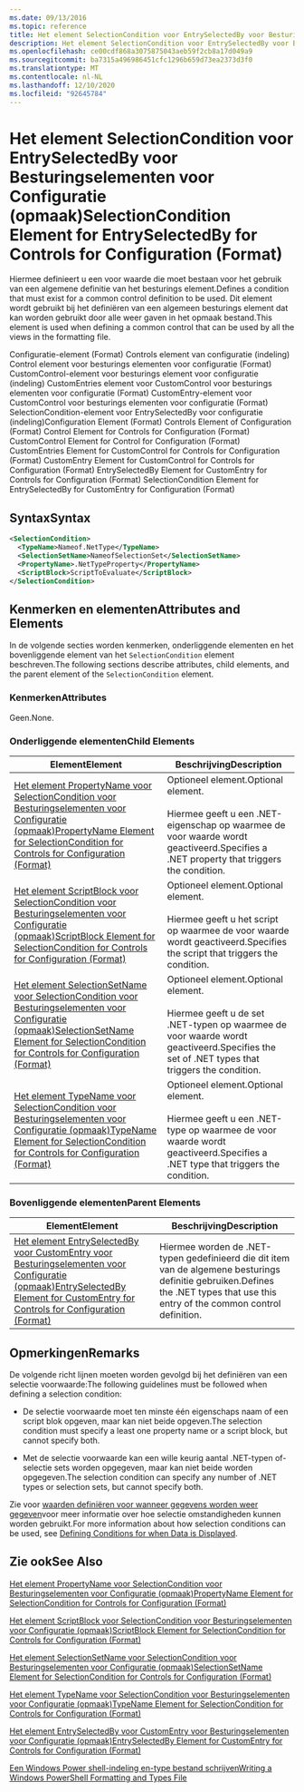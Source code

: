 ```yaml
---
ms.date: 09/13/2016
ms.topic: reference
title: Het element SelectionCondition voor EntrySelectedBy voor Besturingselementen voor Configuratie (opmaak)
description: Het element SelectionCondition voor EntrySelectedBy voor Besturingselementen voor Configuratie (opmaak)
ms.openlocfilehash: ce00cdf868a3075875043aeb59f2cb8a17d049a9
ms.sourcegitcommit: ba7315a496986451cfc1296b659d73ea2373d3f0
ms.translationtype: MT
ms.contentlocale: nl-NL
ms.lasthandoff: 12/10/2020
ms.locfileid: "92645784"
---
```

# <a name="selectioncondition-element-for-entryselectedby-for-controls-for-configuration-format"></a><span data-ttu-id="7228b-103">Het element SelectionCondition voor EntrySelectedBy voor Besturingselementen voor Configuratie (opmaak)</span><span class="sxs-lookup"><span data-stu-id="7228b-103">SelectionCondition Element for EntrySelectedBy for Controls for Configuration (Format)</span></span>

<span data-ttu-id="7228b-104">Hiermee definieert u een voor waarde die moet bestaan voor het gebruik van een algemene definitie van het besturings element.</span><span class="sxs-lookup"><span data-stu-id="7228b-104">Defines a condition that must exist for a common control definition to be used.</span></span> <span data-ttu-id="7228b-105">Dit element wordt gebruikt bij het definiëren van een algemeen besturings element dat kan worden gebruikt door alle weer gaven in het opmaak bestand.</span><span class="sxs-lookup"><span data-stu-id="7228b-105">This element is used when defining a common control that can be used by all the views in the formatting file.</span></span>

<span data-ttu-id="7228b-106">Configuratie-element (Format) Controls element van configuratie (indeling) Control element voor besturings elementen voor configuratie (Format) CustomControl-element voor besturings element voor configuratie (indeling) CustomEntries element voor CustomControl voor besturings elementen voor configuratie (Format) CustomEntry-element voor CustomControl voor besturings elementen voor configuratie (Format) SelectionCondition-element voor EntrySelectedBy voor configuratie (indeling)</span><span class="sxs-lookup"><span data-stu-id="7228b-106">Configuration Element (Format) Controls Element of Configuration (Format) Control Element for Controls for Configuration (Format) CustomControl Element for Control for Configuration (Format) CustomEntries Element for CustomControl for Controls for Configuration (Format) CustomEntry Element for CustomControl for Controls for Configuration (Format) EntrySelectedBy Element for CustomEntry for Controls for Configuration (Format) SelectionCondition Element for EntrySelectedBy for CustomEntry for Configuration (Format)</span></span>

## <a name="syntax"></a><span data-ttu-id="7228b-107">Syntax</span><span class="sxs-lookup"><span data-stu-id="7228b-107">Syntax</span></span>

```xml
<SelectionCondition>
  <TypeName>Nameof.NetType</TypeName>
  <SelectionSetName>NameofSelectionSet</SelectionSetName>
  <PropertyName>.NetTypeProperty</PropertyName>
  <ScriptBlock>ScriptToEvaluate</ScriptBlock>
</SelectionCondition>
```

## <a name="attributes-and-elements"></a><span data-ttu-id="7228b-108">Kenmerken en elementen</span><span class="sxs-lookup"><span data-stu-id="7228b-108">Attributes and Elements</span></span>

<span data-ttu-id="7228b-109">In de volgende secties worden kenmerken, onderliggende elementen en het bovenliggende element van het `SelectionCondition` element beschreven.</span><span class="sxs-lookup"><span data-stu-id="7228b-109">The following sections describe attributes, child elements, and the parent element of the `SelectionCondition` element.</span></span>

### <a name="attributes"></a><span data-ttu-id="7228b-110">Kenmerken</span><span class="sxs-lookup"><span data-stu-id="7228b-110">Attributes</span></span>

<span data-ttu-id="7228b-111">Geen.</span><span class="sxs-lookup"><span data-stu-id="7228b-111">None.</span></span>

### <a name="child-elements"></a><span data-ttu-id="7228b-112">Onderliggende elementen</span><span class="sxs-lookup"><span data-stu-id="7228b-112">Child Elements</span></span>

|<span data-ttu-id="7228b-113">Element</span><span class="sxs-lookup"><span data-stu-id="7228b-113">Element</span></span>|<span data-ttu-id="7228b-114">Beschrijving</span><span class="sxs-lookup"><span data-stu-id="7228b-114">Description</span></span>|
|-------------|-----------------|
|[<span data-ttu-id="7228b-115">Het element PropertyName voor SelectionCondition voor Besturingselementen voor Configuratie (opmaak)</span><span class="sxs-lookup"><span data-stu-id="7228b-115">PropertyName Element for SelectionCondition for Controls for Configuration (Format)</span></span>](./propertyname-element-for-selectioncondition-for-controls-for-configuration-format.md)|<span data-ttu-id="7228b-116">Optioneel element.</span><span class="sxs-lookup"><span data-stu-id="7228b-116">Optional element.</span></span><br /><br /> <span data-ttu-id="7228b-117">Hiermee geeft u een .NET-eigenschap op waarmee de voor waarde wordt geactiveerd.</span><span class="sxs-lookup"><span data-stu-id="7228b-117">Specifies a .NET property that triggers the condition.</span></span>|
|[<span data-ttu-id="7228b-118">Het element ScriptBlock voor SelectionCondition voor Besturingselementen voor Configuratie (opmaak)</span><span class="sxs-lookup"><span data-stu-id="7228b-118">ScriptBlock Element for SelectionCondition for Controls for Configuration (Format)</span></span>](./scriptblock-element-for-selectioncondition-for-controls-for-configuration-format.md)|<span data-ttu-id="7228b-119">Optioneel element.</span><span class="sxs-lookup"><span data-stu-id="7228b-119">Optional element.</span></span><br /><br /> <span data-ttu-id="7228b-120">Hiermee geeft u het script op waarmee de voor waarde wordt geactiveerd.</span><span class="sxs-lookup"><span data-stu-id="7228b-120">Specifies the script that triggers the condition.</span></span>|
|[<span data-ttu-id="7228b-121">Het element SelectionSetName voor SelectionCondition voor Besturingselementen voor Configuratie (opmaak)</span><span class="sxs-lookup"><span data-stu-id="7228b-121">SelectionSetName Element for SelectionCondition for Controls for Configuration (Format)</span></span>](./selectionsetname-element-for-selectioncondition-for-controls-for-configuration-format.md)|<span data-ttu-id="7228b-122">Optioneel element.</span><span class="sxs-lookup"><span data-stu-id="7228b-122">Optional element.</span></span><br /><br /> <span data-ttu-id="7228b-123">Hiermee geeft u de set .NET-typen op waarmee de voor waarde wordt geactiveerd.</span><span class="sxs-lookup"><span data-stu-id="7228b-123">Specifies the set of .NET types that triggers the condition.</span></span>|
|[<span data-ttu-id="7228b-124">Het element TypeName voor SelectionCondition voor Besturingselementen voor Configuratie (opmaak)</span><span class="sxs-lookup"><span data-stu-id="7228b-124">TypeName Element for SelectionCondition for Controls for Configuration (Format)</span></span>](./typename-element-for-selectioncondition-for-controls-for-configuration-format.md)|<span data-ttu-id="7228b-125">Optioneel element.</span><span class="sxs-lookup"><span data-stu-id="7228b-125">Optional element.</span></span><br /><br /> <span data-ttu-id="7228b-126">Hiermee geeft u een .NET-type op waarmee de voor waarde wordt geactiveerd.</span><span class="sxs-lookup"><span data-stu-id="7228b-126">Specifies a .NET type that triggers the condition.</span></span>|

### <a name="parent-elements"></a><span data-ttu-id="7228b-127">Bovenliggende elementen</span><span class="sxs-lookup"><span data-stu-id="7228b-127">Parent Elements</span></span>

|<span data-ttu-id="7228b-128">Element</span><span class="sxs-lookup"><span data-stu-id="7228b-128">Element</span></span>|<span data-ttu-id="7228b-129">Beschrijving</span><span class="sxs-lookup"><span data-stu-id="7228b-129">Description</span></span>|
|-------------|-----------------|
|[<span data-ttu-id="7228b-130">Het element EntrySelectedBy voor CustomEntry voor Besturingselementen voor Configuratie (opmaak)</span><span class="sxs-lookup"><span data-stu-id="7228b-130">EntrySelectedBy Element for CustomEntry for Controls for Configuration (Format)</span></span>](./entryselectedby-element-for-customentry-for-controls-for-configuration-format.md)|<span data-ttu-id="7228b-131">Hiermee worden de .NET-typen gedefinieerd die dit item van de algemene besturings definitie gebruiken.</span><span class="sxs-lookup"><span data-stu-id="7228b-131">Defines the .NET types that use this entry of the common control definition.</span></span>|

## <a name="remarks"></a><span data-ttu-id="7228b-132">Opmerkingen</span><span class="sxs-lookup"><span data-stu-id="7228b-132">Remarks</span></span>

<span data-ttu-id="7228b-133">De volgende richt lijnen moeten worden gevolgd bij het definiëren van een selectie voorwaarde:</span><span class="sxs-lookup"><span data-stu-id="7228b-133">The following guidelines must be followed when defining a selection condition:</span></span>

- <span data-ttu-id="7228b-134">De selectie voorwaarde moet ten minste één eigenschaps naam of een script blok opgeven, maar kan niet beide opgeven.</span><span class="sxs-lookup"><span data-stu-id="7228b-134">The selection condition must specify a least one property name or a script block, but cannot specify both.</span></span>

- <span data-ttu-id="7228b-135">Met de selectie voorwaarde kan een wille keurig aantal .NET-typen of-selectie sets worden opgegeven, maar kan niet beide worden opgegeven.</span><span class="sxs-lookup"><span data-stu-id="7228b-135">The selection condition can specify any number of .NET types or selection sets, but cannot specify both.</span></span>

<span data-ttu-id="7228b-136">Zie voor [waarden definiëren voor wanneer gegevens worden weer gegeven](./defining-conditions-for-displaying-data.md)voor meer informatie over hoe selectie omstandigheden kunnen worden gebruikt.</span><span class="sxs-lookup"><span data-stu-id="7228b-136">For more information about how selection conditions can be used, see [Defining Conditions for when Data is Displayed](./defining-conditions-for-displaying-data.md).</span></span>

## <a name="see-also"></a><span data-ttu-id="7228b-137">Zie ook</span><span class="sxs-lookup"><span data-stu-id="7228b-137">See Also</span></span>

[<span data-ttu-id="7228b-138">Het element PropertyName voor SelectionCondition voor Besturingselementen voor Configuratie (opmaak)</span><span class="sxs-lookup"><span data-stu-id="7228b-138">PropertyName Element for SelectionCondition for Controls for Configuration (Format)</span></span>](./propertyname-element-for-selectioncondition-for-controls-for-configuration-format.md)

[<span data-ttu-id="7228b-139">Het element ScriptBlock voor SelectionCondition voor Besturingselementen voor Configuratie (opmaak)</span><span class="sxs-lookup"><span data-stu-id="7228b-139">ScriptBlock Element for SelectionCondition for Controls for Configuration (Format)</span></span>](./scriptblock-element-for-selectioncondition-for-controls-for-configuration-format.md)

[<span data-ttu-id="7228b-140">Het element SelectionSetName voor SelectionCondition voor Besturingselementen voor Configuratie (opmaak)</span><span class="sxs-lookup"><span data-stu-id="7228b-140">SelectionSetName Element for SelectionCondition for Controls for Configuration (Format)</span></span>](./selectionsetname-element-for-selectioncondition-for-controls-for-configuration-format.md)

[<span data-ttu-id="7228b-141">Het element TypeName voor SelectionCondition voor Besturingselementen voor Configuratie (opmaak)</span><span class="sxs-lookup"><span data-stu-id="7228b-141">TypeName Element for SelectionCondition for Controls for Configuration (Format)</span></span>](./typename-element-for-selectioncondition-for-controls-for-configuration-format.md)

[<span data-ttu-id="7228b-142">Het element EntrySelectedBy voor CustomEntry voor Besturingselementen voor Configuratie (opmaak)</span><span class="sxs-lookup"><span data-stu-id="7228b-142">EntrySelectedBy Element for CustomEntry for Controls for Configuration (Format)</span></span>](./entryselectedby-element-for-customentry-for-controls-for-configuration-format.md)

[<span data-ttu-id="7228b-143">Een Windows Power shell-indeling en-type bestand schrijven</span><span class="sxs-lookup"><span data-stu-id="7228b-143">Writing a Windows PowerShell Formatting and Types File</span></span>](./writing-a-powershell-formatting-file.md)
